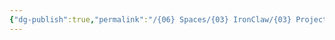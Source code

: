 ```yaml
---
{"dg-publish":true,"permalink":"/{06} Spaces/{03} IronClaw/{03} Projects/{02} Item/","title":"{02} Item","pinned":true}
---
```


